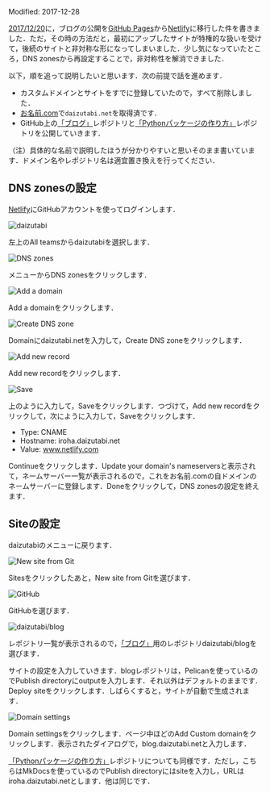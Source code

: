 Modified: 2017-12-28

[2017/12/20](https://blog.daizutabi.net/2017/12/20/)に，ブログの公開を[GitHub Pages](https://pages.github.com)から[Netlify](https://www.netlify.com)に移行した件を書きました．ただ，その時の方法だと，最初にアップしたサイトが特権的な扱いを受けて，後続のサイトと非対称な形になってしまいました．少し気になっていたところ，DNS zonesから再設定することで，非対称性を解消できました．

<!-- PELICAN_END_SUMMARY -->

以下，順を追って説明したいと思います．次の前提で話を進めます．

+ カスタムドメインとサイトをすでに登録していたので，すべて削除しました．
+ [お名前.com](https://www.onamae.com)で`daizutabi.net`を取得済です．
+ GitHub上の[「ブログ」](https://github.com/daizutabi/blog)レポジトリと[「Pythonパッケージの作り方」](https://github.com/daizutabi/iroha)レポジトリを公開していきます．

（注）具体的な名前で説明したほうが分かりやすいと思いそのまま書いています．ドメイン名やレポジトリ名は適宜置き換えを行ってください．


## DNS zonesの設定

[Netlify](https://www.netlify.com)にGitHubアカウントを使ってログインします．

![daizutabi]({filename}/images/20171221/010.png)

左上のAll teamsからdaizutabiを選択します．

![DNS zones]({filename}/images/20171221/020.png)

メニューからDNS zonesをクリックします．

![Add a domain]({filename}/images/20171221/030.png)

Add a domainをクリックします．

![Create DNS zone]({filename}/images/20171221/040.png)

Domainにdaizutabi.netを入力して，Create DNS zoneをクリックします．

![Add new record]({filename}/images/20171221/050.png)

Add new recordをクリックします．

![Save]({filename}/images/20171221/060.png)

上のように入力して，Saveをクリックします．つづけて，Add new recordをクリックして，次にように入力して，Saveをクリックします．

+ Type: CNAME
+ Hostname: iroha.daizutabi.net
+ Value: www.netlify.com

Continueをクリックします．Update your domain's nameserversと表示されて，ネームサーバー一覧が表示されるので，これをお名前.comの自ドメインのネームサーバーに登録します．Doneをクリックして，DNS zonesの設定を終えます．


## Siteの設定

daizutabiのメニューに戻ります．

![New site from Git]({filename}/images/20171221/070.png)

Sitesをクリックしたあと，New site from Gitを選びます．

![GitHub]({filename}/images/20171221/080.png)

GitHubを選びます．

![daizutabi/blog]({filename}/images/20171221/090.png)

レポジトリ一覧が表示されるので，[「ブログ」](https://github.com/daizutabi/blog)用のレポジトリdaizutabi/blogを選びます．

サイトの設定を入力していきます．blogレポジトリは，Pelicanを使っているのでPublish directoryにoutputを入力します．それ以外はデフォルトのままです．Deploy siteをクリックします．しばらくすると，サイトが自動で生成されます．

![Domain settings]({filename}/images/20171221/100.png)

Domain settingsをクリックします．ページ中ほどのAdd Custom domainをクリックします．表示されたダイアログで，blog.daizutabi.netと入力します．

[「Pythonパッケージの作り方」](https://github.com/daizutabi/iroha)レポジトリについても同様です．ただし，こちらはMkDocsを使っているのでPublish directoryにはsiteを入力し，URLはiroha.daizutabi.netとします．他は同じです．
